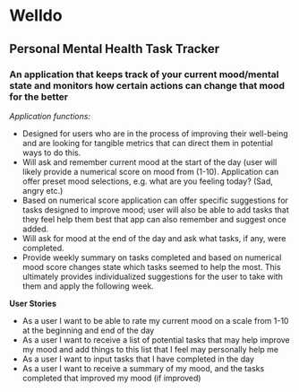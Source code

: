 # **Welldo**
## Personal Mental Health Task Tracker 

### An application that keeps track of your current mood/mental state and monitors how certain actions can change that mood for the better

*Application functions:*
- Designed for users who are in the process of improving their well-being and are looking for tangible metrics that can direct them in potential ways to do this.
- Will ask and remember current mood at the start of the day (user will likely provide a numerical score on mood from (1-10). Application can offer preset mood selections, e.g. what are you feeling today? (Sad, angry etc.)
- Based on numerical score application can offer specific suggestions for tasks designed to improve mood; user will also be able to add tasks that they feel help them best that app can also remember and suggest once added.
- Will ask for mood at the end of the day and ask what tasks, if any, were completed.
- Provide weekly summary on tasks completed and based on numerical mood score changes state which tasks seemed to help the most. This ultimately provides individualized suggestions for the user to take with them and apply the following week. 

**User Stories**
- As a user I want to be able to rate my current mood on a scale from 1-10 at the beginning and end of the day
- As a user I want to receive a list of potential tasks that may help improve my mood and add things to this list that I feel may personally help me
- As a user I want to input tasks that I have completed in the day
- As a user I want to receive a summary of my mood, and the tasks completed that improved my mood (if improved)





